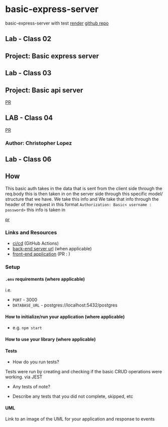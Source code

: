 # basic-express-server

basic-express-server with test
[render](https://basic-express-server-7tpq.onrender.com)
[github repo](https://github.com/BedlaminGoliath/basic-express-server)

## Lab - Class 02

## Project: Basic express server

## Lab - Class 03

## Project: Basic api server

[PR](https://github.com/BedlaminGoliath/basic-express-server/pull/11https://github.com/BedlaminGoliath/basic-express-server/pull/11)

## LAB - Class 04

[PR](https://github.com/BedlaminGoliath/basic-express-server/pull/11https://github.com/BedlaminGoliath/basic-express-server/pull/11)

### Author: Christopher Lopez

## Lab - Class 06

## How

 This basic auth takes in the data that is sent from the client side through the req.body this is then taken in on the server side through this specific model/ structure that we have. We take this info and We take that info through the header of the request in this format `Authorization: Basic< username : password>` this info is taken in 

[pr](https://github.com/BedlaminGoliath/basic-express-server/pull/7)

### Links and Resources

- [ci/cd](http://xyz.com) (GitHub Actions)
- [back-end server url](https://basic-express-server-7tpq.onrender.com) (when applicable)
- [front-end application](https://github.com/BedlaminGoliath/basic-express-server) (PR : )

### Setup

#### `.env` requirements (where applicable)

i.e.

- `PORT` - 3000
- `DATABASE_URL` - postgres://localhost:5432/postgres

#### How to initialize/run your application (where applicable)

- e.g. `npm start`

#### How to use your library (where applicable)

#### Tests

- How do you run tests?

Tests were run by creating and checking if the basic CRUD operations were working. via JEST

- Any tests of note?

- Describe any tests that you did not complete, skipped, etc

#### UML

Link to an image of the UML for your application and response to events


